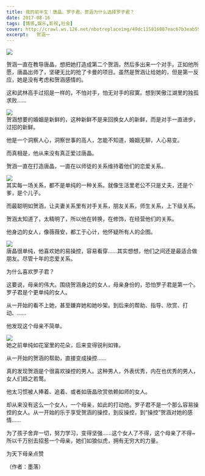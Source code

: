 ```yaml
---
title: 我的前半生｜唐晶、罗子君，贺涵为什么选择罗子君？
date: 2017-08-16
tags: [情感,娱乐,影视,社会]
cover: http://crawl.ws.126.net/nbotreplaceimg/49dc115816087eac67b3eab55e507b87/f7419de3fc28a9a1e6e5e8426d854c39.jpg
excerpt:   贺涵一
---
```

![](http://crawl.ws.126.net/nbotreplaceimg/49dc115816087eac67b3eab55e507b87/f7419de3fc28a9a1e6e5e8426d854c39.jpg)  

贺涵一直在教导唐晶，想把她打造成第二个贺涵，然后多出来一个对手。正如他所愿，唐晶出师了，坚硬无比的抢了卡曼的项目。虽然是贺涵让给她的，但是第一反应，她是没有考虑和贺涵感情的。

这和武林高手过招是一样的，不怕对手，怕无对手的寂寞。想到笑傲江湖里的独孤求败……

![](http://crawl.ws.126.net/nbotreplaceimg/bc4e413e0404ea8b386b4334d5ba150d/57be900e5841037fdbdff8b30ff31dfd.jpg)  
贺涵想要的婚姻是新鲜的，这种新鲜不是来回换女人的新鲜，而是对手一直进步，过招的新鲜。  

他是一个洞察人心，洞察世事的高人，怎能不知道，婚姻无聊，人心易变。

而真相是，他从来没有真正爱过唐晶。

贺涵一直在打造唐晶，一直在以师徒的关系维持着他们的恋爱关系。

![](http://crawl.ws.126.net/nbotreplaceimg/d750efec789e0ae40cef6e34bd6e8997/96600cc8e0f3de157419754081a1e800.jpg)  
其实每一场关系，都不是单纯的一种关系。就像生活里老公不只是丈夫，还是个爹，是个儿子。  

而最聪明如贺涵，让夫妻关系里有对手关系，朋友关系，师生关系，上下级关系。

贺涵太知道了，太精明了，所以他在转换，在修饰，在经营他们的关系。

他身边的女人，像薇薇安，都工于心计，他怀疑所有人的企图。

![](http://crawl.ws.126.net/nbotreplaceimg/d750efec789e0ae40cef6e34bd6e8997/fa80b577a8037cb680acfe26f94bf12d.jpg)  
唐晶很单纯，他喜欢她的易操控，容易看穿……其实想想，他们之间还是最适合做朋友。尽管十年的恋爱关系。  

为什么喜欢罗子君？

这要说，母亲的伟大。围绕贺涵身边的女人，母亲身份的，恐怕罗子君是第一个。罗子君是个更单纯的女人。

从一开始的看不上她，甚至嫌弃她和她吵架。到后来的帮助、指导、欣赏、打动、……

他发现这个母亲不简单。

![](http://crawl.ws.126.net/nbotreplaceimg/bc4e413e0404ea8b386b4334d5ba150d/7489b1612b02dcf72b0910f4de2cdc8d.jpg)  
她之前单纯如花室里的花朵，后来变得锐利如锋。  

从一开始的贺涵的帮助，直接变成操控……

真的发现贺涵是个很喜欢操控的男人。这种男人，外表优秀，内在也优秀的男人，女人们趋之若鹜。

他太习惯被人捧着、追着、或者如唐晶欣赏依赖如师的女人。

却从来没有这么一个女人，一个母亲，如此的打动他。罗子君不是一个那么容易操控的女人。从一开始的乐于享受贺涵的操控，到反操控，到“操控”贺涵对她的感情……

为了孩子舍弃一切，努力学习，变得坚强……这个女人了不得，这个母亲了不得~所以千万别去招惹一个母亲，她们如狼似虎，拥有无穷大的力量。

为天下母亲点赞

（作者：墨落）

